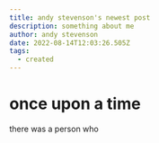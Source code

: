 ```yaml
---
title: andy stevenson's newest post
description: something about me
author: andy stevenson
date: 2022-08-14T12:03:26.505Z
tags:
  - created
---
```

# once upon a time
there was a person who
